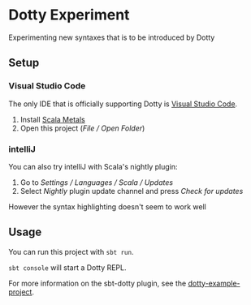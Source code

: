 # Dotty Experiment
Experimenting new syntaxes that is to be introduced by Dotty

## Setup

### Visual Studio Code
The only IDE that is officially supporting Dotty is [Visual Studio Code](https://code.visualstudio.com/).
1) Install [Scala Metals](https://marketplace.visualstudio.com/items?itemName=scalameta.metals)
2) Open this project (_File / Open Folder_)

### intelliJ
You can also try intelliJ with Scala's nightly plugin:
1) Go to _Settings / Languages / Scala / Updates_
2) Select _Nightly_ plugin update channel and press _Check for updates_

However the syntax highlighting doesn't seem to work well

## Usage
You can run this project with `sbt run`.

`sbt console` will start a Dotty REPL.

For more information on the sbt-dotty plugin, see the
[dotty-example-project](https://github.com/lampepfl/dotty-example-project/blob/master/README.md).
